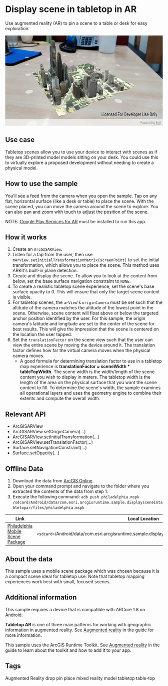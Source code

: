 # Display scene in tabletop in AR

Use augmented reality (AR) to pin a scene to a table or desk for easy exploration.

![Display scene in tabletop AR App](display-scene-in-tabletop-ar.png)

## Use case

Tabletop scenes allow you to use your device to interact with scenes as if they are 3D-printed model models sitting on your desk. You could use this to virtually explore a proposed development without needing to create a physical model.

## How to use the sample

You'll see a feed from the camera when you open the sample. Tap on any flat, horizontal surface (like a desk or table) to place the scene. With the scene placed, you can move the camera around the scene to explore. You can also pan and zoom with touch to adjust the position of the scene.

NOTE: [Google Play Services for AR](https://play.google.com/store/apps/details?id=com.google.ar.core&hl) must be installed to run this app.

## How it works

1. Create an `ArcGISARView`.
2. Listen for a tap from the user, then use `mArView.setInitialTransformationMatrix(screenPoint)` to set the initial transformation, which allows you to place the scene. This method uses ARKit's built-in plane detection.
3. Create and display the scene. To allow you to look at the content from below, set the base surface navigation constraint to `NONE`.
4. To create a realistic tabletop scene experience, set the scene's base surface opacity to 0. This will ensure that only the target scene content is visible.
5. For tabletop scenes, the `arView`'s `originCamera` must be set such that the altitude of the camera matches the altitude of the lowest point in the scene. Otherwise, scene content will float above or below the targeted anchor position identified by the user. For this sample, the origin camera's latitude and longitude are set to the center of the scene for best results. This will give the impression that the scene is centered on the location the user tapped.
6. Set the `translationFactor` on the scene view such that the user can view the entire scene by moving the device around it. The translation factor defines how far the virtual camera moves when the physical camera moves.
    * A good formula for determining translation factor to use in a tabletop map experience is **translationFactor = sceneWidth * tableTopWidth**. The scene width is the width/length of the scene content you wish to display in meters. The tabletop width is the length of the area on the physical surface that you want the scene content to fill. To determine the scene's width, the sample examines all operational layers and uses the geometry engine to combine their extents and compute the overall width.

## Relevant API

* ArcGISARView
* ArcGISARView.setOriginCamera(...)
* ArcGISARView.setInitialTransformation(...)
* ArcGISARView.setTranslationFactor(...)
* Surface.setNavigationConstraint(...)
* Surface.setOpacity(...)

## Offline Data

1. Download the data from [ArcGIS Online](https://www.arcgis.com/home/item.html?id=7dd2f97bb007466ea939160d0de96a9d).
2. Open your command prompt and navigate to the folder where you extracted the contents of the data from step 1.
3. Execute the following command:
`adb push philadelphia.mspk /sdcard/Android/data/com.esri.arcgisruntime.sample.displaysceneintabletopar/files/philadelphia.mspk`

Link | Local Location
---------|-------|
|[Philadelphia Mobile Scene Package ](https://www.arcgis.com/home/item.html?id=7dd2f97bb007466ea939160d0de96a9d)| `<sdcard>`/Android/data/com.esri.arcgisruntime.sample.displaysceneintabletopar/files/philadelphia.mspk |

## About the data

This sample uses a mobile scene package which was chosen because it is a compact scene ideal for tabletop use. Note that tabletop mapping experiences work best with small, focused scenes.

## Additional information

This sample requires a device that is compatible with ARCore 1.8 on Android.

**Tabletop AR** is one of three main patterns for working with geographic information in augmented reality. See [Augmented reality](https://developers.arcgis.com/android/latest/guide/display-scenes-in-augmented-reality.htm) in the guide for more information.

This sample uses the ArcGIS Runtime Toolkit. See [Augmented reality](https://developers.arcgis.com/android/latest/guide/display-scenes-in-augmented-reality.htm) in the guide to learn about the toolkit and how to add it to your app.

## Tags
Augmented Reality
drop
pin
place
mixed reality
model
tabletop
table-top

